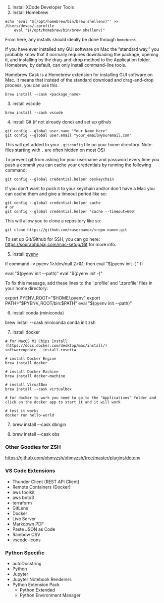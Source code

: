 
1. Install XCode Developer Tools
2. Install Homebrew
```
echo 'eval "$(/opt/homebrew/bin/brew shellenv)"' >> /Users/devos/.zprofile
    eval "$(/opt/homebrew/bin/brew shellenv)"
```

From here, any installs should ideally be done through `homebrew`.

If you have ever installed any GUI software on Mac the “standard way,” you probably know that it normally requires downloading the package, opening it, and installing by the drag-and-drop method to the Application folder. Homebrew, by default, can only install command-line tools.

Homebrew Cask is a Homebrew extension for installing GUI software on Mac. It means that instead of the standard download and drag-and-drop process, you can use this.

`brew install --cask <package_name>`

3. install vscode

```
brew install --cask vscode
```

4. install Git (if not already done) and set up github

```
git config --global user.name "Your Name Here"
git config --global user.email "your_email@youremail.com"
```
This will get added to your `.gitconfig` file on your home directory. Note: files starting with `.` are often hidden on most OS)

To prevent git from asking for your username and password every time you push a commit you can cache your credentials by running the following command:
```
git config --global credential.helper osxkeychain
```

If you don't want to push it to your keychain and/or don't have a Mac you can cache them and give a timeout period like so:

```
git config --global credential.helper cache
# or
git config --global credential.helper 'cache --timeout=600'
```

This will allow you to clone a repository like so:
```
git clone https://github.com/<username>/<repo-name>.git
```

To set up Git/Github for SSH, you can go here:
https://sourabhbajaj.com/mac-setup/Git for more info.


5. install [pyenv](https://gist.github.com/josemarimanio/9e0c177c90dee97808bad163587e80f8)

if command -v pyenv 1>/dev/null 2>&1; then
  eval "$(pyenv init -)"
fi

eval "$(pyenv init --path)"
eval "$(pyenv init -)"

To fix this message, add these lines to the '.profile' and '.zprofile' files
in your home directory:

export PYENV_ROOT="$HOME/.pyenv"
export PATH="$PYENV_ROOT/bin:$PATH"
eval "$(pyenv init --path)"

6. install conda (miniconda)

brew install --cask miniconda
conda init zsh

7. install docker


```
# for MacOS M1 Chips Install (https://docs.docker.com/desktop/mac/install/)
softwareupdate --install-rosetta

# install Docker Engine
brew install docker

# install Docker Machine
brew install docker-machine

# install VirualBox
brew install --cask virtualbox

# for docker to work you need to go to the "Applications" folder and click on the docker app to start it and it will work

# test it works
docker run hello-world
```


7. brew install --cask dbngin

8. brew install --cask obs


### Other Goodies for ZSH
https://github.com/ohmyzsh/ohmyzsh/tree/master/plugins/dotenv


### VS Code Extensions

- Thunder Client (REST API Client)
- Remote Containers (Docker)
- aws toolkit
- aws boto3
- terraform
- GitLens
- Docker
- Live Server
- Markdown PDF
- Paste JSON as Code
- Rainbow CSV
- vscode-icons


### Python Specific
- autoDocstring
- Python
- Jupyter
- Jupyter Notebook Renderers
- Python Extension Pack
  - Python Extended
  - Python Environment Manager